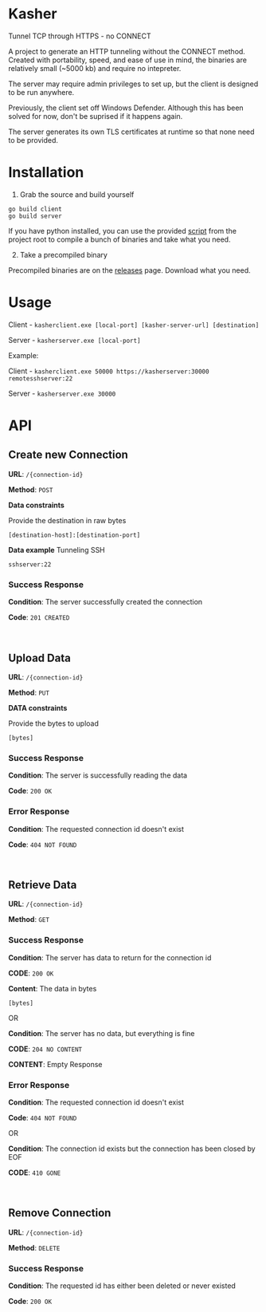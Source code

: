 # Kasher

Tunnel TCP through HTTPS - no CONNECT

A project to generate an HTTP tunneling without the CONNECT
method. Created with portability, speed, and ease of use in mind,
the binaries are relatively small (~5000 kb) and require no intepreter.

The server may require admin privileges to set up, but the client is designed
to be run anywhere.

Previously, the client set off Windows Defender. Although this has been solved
for now, don't be suprised if it happens again.

The server generates its own TLS certificates at runtime so that none need
to be provided.

# Installation

1. Grab the source and build yourself

```
go build client
go build server
```

If you have python installed, you can use the provided [script](/tools/compile.py)
from the project root to compile a bunch of binaries and take what you need.

2. Take a precompiled binary

Precompiled binaries are on the [releases](/releases) page. Download what you need.

# Usage

Client - `kasherclient.exe [local-port] [kasher-server-url] [destination]`

Server - `kasherserver.exe [local-port]`


Example:

Client - `kasherclient.exe 50000 https://kasherserver:30000 remotesshserver:22`

Server - `kasherserver.exe 30000`

# API

## Create new Connection

**URL**: `/{connection-id}`

**Method**: `POST`

**Data constraints**

Provide the destination in raw bytes
```
[destination-host]:[destination-port]
```

**Data example** Tunneling SSH
```
sshserver:22
```

### Success Response

**Condition**: The server successfully created the connection

**Code**: `201 CREATED`

<br />

## Upload Data

**URL**: `/{connection-id}`

**Method**: `PUT`

**DATA constraints**

Provide the bytes to upload
```
[bytes]
```

### Success Response

**Condition**: The server is successfully reading the data

**Code**: `200 OK`

### Error Response

**Condition**: The requested connection id doesn't exist

**Code**: `404 NOT FOUND`

<br />

## Retrieve Data

**URL**: `/{connection-id}`

**Method**: `GET`

### Success Response

**Condition**: The server has data to return for the connection id

**CODE**: `200 OK`

**Content**: The data in bytes
```
[bytes]
```

OR

**Condition**: The server has no data, but everything is fine

**CODE**: `204 NO CONTENT`

**CONTENT**: Empty Response

### Error Response

**Condition**: The requested connection id doesn't exist

**Code**: `404 NOT FOUND`

OR

**Condition**: The connection id exists but the connection has been closed by EOF

**CODE**: `410 GONE`

<br />

## Remove Connection

**URL**: `/{connection-id}`

**Method**: `DELETE`

### Success Response

**Condition**: The requested id has either been deleted or never existed

**Code**: `200 OK`